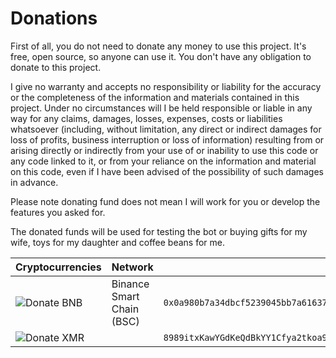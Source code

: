 # Donations

First of all, you do not need to donate any money to use this project. It's free, open source, so anyone can use it. You don't have any obligation to donate
to this project.

I give no warranty and accepts no responsibility or liability for the accuracy or the completeness of the information and materials contained in this project. Under no circumstances will I be held responsible or liable in any way for any claims, damages, losses, expenses, costs or liabilities whatsoever (including, without limitation, any direct or indirect damages for loss of profits, business interruption or loss of information) resulting from or arising directly or indirectly from your use of or inability to use this code or any code linked to it, or from your reliance on the information and material on this code, even if I have been advised of the possibility of such damages in advance.

Please note donating fund does not mean I will work for you or develop the features you asked for.

The donated funds will be used for testing the bot or buying gifts for my wife, toys for my daughter and coffee beans for me.

| Cryptocurrencies                                              | Network                   | Address                                                                                           |
| ------------------------------------------------------------- | ------------------------- | ------------------------------------------------------------------------------------------------- |
| ![Donate BNB](https://img.shields.io/badge/Donate-BNB-blue)   | Binance Smart Chain (BSC) | `0x0a980b7a34dbcf5239045bb7a616378a37b1104d`                                                      |                                                    |
| ![Donate XMR](https://img.shields.io/badge/Donate-XMR-blue)   |                           | `8989itxKawYGdKeQdBkYY1Cfya2tkoa9i2EZWi9mVdTyNzrPzj32iEYVxwkQNJyKbt4YcuuHuqHMp76tgS8JTTy9GVBPsv2` |
